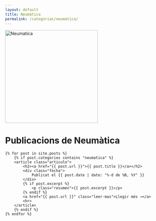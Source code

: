 ```yaml
---
layout: default
title: Neumàtica
permalink: /categorias/neumatica/
---
```


<img class="centered" src="/assets/imatges/categorias/neumatica-blog.jpg" alt="Neumatica" width="300" height=auto>

<div class="blog-container">
        <h1>Publicacions de Neumàtica</h1>

    {% for post in site.posts %}
        {% if post.categories contains "neumatica" %}
        <article class="articulo">
            <h2><a href="{{ post.url }}">{{ post.title }}</a></h2>
            <div class="fecha">
                Publicat el {{ post.date | date: "%-d de %B, %Y" }}
            </div>
            {% if post.excerpt %}
                <p class="resumen">{{ post.excerpt }}</p>
            {% endif %}
            <a href="{{ post.url }}" class="leer-mas">Llegir més →</a>
            <hr>
        </article>
        {% endif %}
    {% endfor %}
</div>
